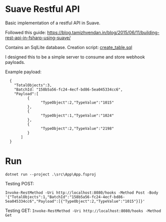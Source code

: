 # Suave Restful API
Basic implementation of a restful API in Suave.

Followed this guide: https://blog.tamizhvendan.in/blog/2015/06/11/building-rest-api-in-fsharp-using-suave/

Contains an SqlLite database. Creation script: [create_table.sql](src/Library/create_table.sql)

I designed this to be a simple server to consume and store webhook payloads.

Example payload:

```
  {
    "TotalObjects":3,
    "BatchId: "158b5a56-fc24-4ecf-bd86-5ea045334cc6",
    "Payload":[
          {
                "TypeObject":2,"TypeValue":"1015"
          },
          {
                "TypeObject":1,"TypeValue":"1024"
          },
          {
                "TypeObject":2,"TypeValue":"2198"
          }
       ]
  }
```

# Run
`dotnet run --project .\src\App\App.fsproj`

Testing POST:

  `Invoke-RestMethod -Uri http://localhost:8080/hooks -Method Post -Body '{"TotalObjects":1,"BatchId":"158b5a56-fc24-4ecf-bd86-5ea045334cc6","Payload":[{"TypeObject":2,"TypeValue":"1015"}]}'`

Testing GET:
`Invoke-RestMethod -Uri http://localhost:8080/hooks -Method Get`
